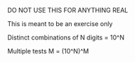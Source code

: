 DO NOT USE THIS FOR ANYTHING REAL

This is meant to be an exercise only

Distinct combinations of N digits = 10^N

Multiple tests M = (10^N)^M
